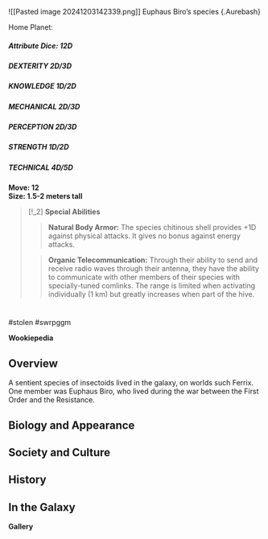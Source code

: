 ![[Pasted image 20241203142339.png]]
  Euphaus Biro’s species {.Aurebash}

Home Planet: 
##### Attribute Dice: 12D  
##### DEXTERITY 2D/3D  
##### KNOWLEDGE 1D/2D  
##### MECHANICAL 2D/3D  
##### PERCEPTION 2D/3D  
##### STRENGTH 1D/2D  
##### TECHNICAL 4D/5D
**Move: 12**  
**Size: 1.5-2 meters tall**

> [!_2] 
> **Special Abilities**  
> > **Natural Body Armor:** The species chitinous shell provides +1D against physical attacks. It gives no bonus against energy attacks.
> 
> > **Organic Telecommunication:** Through their ability to send and receive radio waves through their antenna, they have the ability to communicate with other members of their species with specially-tuned comlinks. The range is limited when activating individually (1 km) but greatly increases when part of the hive.
> 

# #
#stolen #swrpggm 

**Wookiepedia**

## Overview

 A sentient species of insectoids lived in the galaxy, on worlds such Ferrix. One member was Euphaus Biro, who lived during the war between the First Order and the Resistance.


## Biology and Appearance



## Society and Culture



## History



## In the Galaxy




**Gallery**